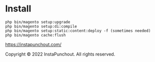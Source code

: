 # Install

```
php bin/magento setup:upgrade
php bin/magento setup:di:compile
php bin/magento setup:static:content:deploy -f (sometimes needed)
php bin/magento cache:flush
```

https://instapunchout.com/

Copyright © 2022 InstaPunchout. All rights reserved.  
